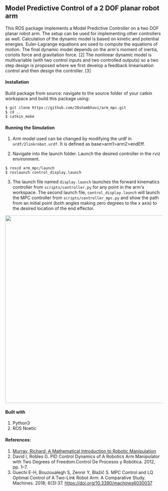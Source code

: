 ## Model Predictive Control of a 2 DOF planar robot arm

This ROS package implements a Model Predictive Controller on a two DOF planar robot arm. 
The setup can be used for implementing other controllers as well. 
Calculation of the dynamic model is based on kinetic and potential energies. Euler-Lagrange equations are used to compute the equations of motion. 
The final dynamic model depends on the arm's moment of inertia, coriolis force and gravitation force. [2]
The nonlinear dynamic model is multivariable (with two control inputs and two controlled outputs) so a two step design is proposed 
where we first develop a feedback linearisation control and then design the controller. [3]

#### Installation
Build package from source: navigate to the source folder of your catkin workspace and build this package using:
	
```
$ git clone https://github.com/28shambhavi/arm_mpc.git
$ cd ..
$ catkin_make
```

#### Running the Simulation

1. Arm model used can be changed by modifying the urdf in `urdf/2linkrobot.urdf`. It is defined as base>arm1>arm2>endEff.

2. Navigate into the launch folder. Launch the desired controller in the rviz environment. 
  ```
  $ roscd arm_mpc/launch
  $ roslaunch control_display.launch
  ```

3. The launch file named `display.launch` launches the forward kinematics controller from `scripts/controller.py` for any point in the arm's workspace. The second launch file, `control_display.launch` will launch the MPC controller from `scripts/controller_mpc.py` and show the path from an initial point (both angles making zero degrees to the x axis) to the desired location of the end effector.

<img src="https://i.imgur.com/MuA3Npi.gif" width="600"/>

#### Built with
1. Python3
2. ROS Noetic

#### References: 

1. [Murray, Richard; A Mathematical Introduction to Robotic Manipulation](http://www.cds.caltech.edu/~murray/mlswiki/index.php/Main_Page "Reference")
2. David I, Robles G. PID Control Dynamics of A Robotics Arm Manipulator with Two Degrees of Freedom.Control De Procesos y Robótica. 2012, pp. 1–7.
3. Guechi E-H, Bouzoualegh S, Zennir Y, Blažič S. MPC Control and LQ Optimal Control of A Two-Link Robot Arm: A Comparative Study. Machines. 2018; 6(3):37. https://doi.org/10.3390/machines6030037
